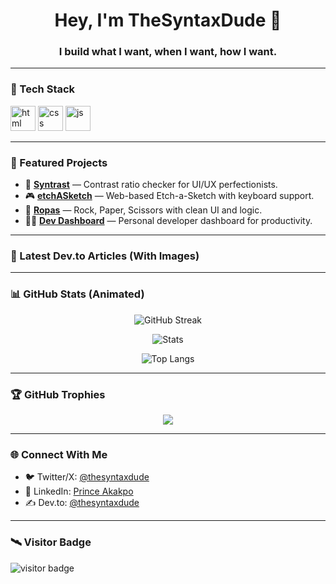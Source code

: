 <h1 align="center">Hey, I'm TheSyntaxDude 👋</h1>
<h3 align="center">I build what I want, when I want, how I want.</h3>

---

### 🔧 Tech Stack
<p align="left">
  <img src="https://cdn.jsdelivr.net/gh/devicons/devicon/icons/html5/html5-original.svg" alt="html" width="40" height="40"/>
  <img src="https://cdn.jsdelivr.net/gh/devicons/devicon/icons/css3/css3-original.svg" alt="css" width="40" height="40"/>
  <img src="https://cdn.jsdelivr.net/gh/devicons/devicon/icons/javascript/javascript-original.svg" alt="js" width="40" height="40"/>
</p>

---

### 🚀 Featured Projects
- 🎨 [**Syntrast**](https://github.com/thesyntaxdude/syntrast) — Contrast ratio checker for UI/UX perfectionists.
- 🎮 [**etchASketch**](https://github.com/thesyntaxdude/etchASketch) — Web-based Etch-a-Sketch with keyboard support.
- 🥊 [**Ropas**](https://github.com/thesyntaxdude/ropas) — Rock, Paper, Scissors with clean UI and logic.
- 🧑‍💻 [**Dev Dashboard**](https://github.com/thesyntaxdude/dev-dashboard) — Personal developer dashboard for productivity.

---

### 📝 Latest Dev.to Articles (With Images)
<!-- DEVTO:START -->
<!-- This section will be automatically populated -->
<!-- DEVTO:END -->

---

### 📊 GitHub Stats (Animated)

<p align="center">
  <img src="https://github-readme-streak-stats.herokuapp.com/?user=thesyntaxdude&theme=tokyonight" alt="GitHub Streak"/>
</p>

<p align="center">
  <img src="https://github-readme-stats.vercel.app/api?username=thesyntaxdude&show_icons=true&theme=tokyonight&count_private=true&include_all_commits=true&hide=issues" alt="Stats" />
</p>

<p align="center">
  <img src="https://github-readme-stats.vercel.app/api/top-langs/?username=thesyntaxdude&layout=compact&theme=tokyonight" alt="Top Langs"/>
</p>

---

### 🏆 GitHub Trophies
<p align="center">
  <img src="https://github-profile-trophy.vercel.app/?username=thesyntaxdude&theme=tokyonight&column=7"/>
</p>

---

### 🌐 Connect With Me
- 🐦 Twitter/X: [@thesyntaxdude](https://twitter.com/thesyntaxdude)
- 💼 LinkedIn: [Prince Akakpo](https://linkedin.com/in/princeakakpo)
- ✍️ Dev.to: [@thesyntaxdude](https://dev.to/thesyntaxdude)

---

### 🛰️ Visitor Badge
<p align="left">
  <img src="https://komarev.com/ghpvc/?username=thesyntaxdude&style=flat-square&color=blue" alt="visitor badge"/>
</p>
